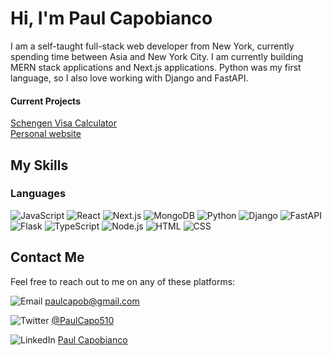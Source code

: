 # Hi, I'm Paul Capobianco
I am a self-taught full-stack web developer from New York, currently spending time between Asia and New York City. I am currently building MERN stack applications and Next.js applications. Python was my first language, so I also love working with Django and FastAPI. 
#### Current Projects
<a href="https://calculatevisa.com">Schengen Visa Calculator</a><br>
<a href="https://paulcapo.com">Personal website</a>

## My Skills
### Languages 
![JavaScript](https://img.shields.io/badge/-JavaScript-F7DF1E?style=flat-square&logo=javascript&logoColor=black)
![React](https://img.shields.io/badge/-React-61DAFB?style=flat-square&logo=react&logoColor=black)
![Next.js](https://img.shields.io/badge/-Next.js-000000?style=flat-square&logo=next.js&logoColor=white)
![MongoDB](https://img.shields.io/badge/-MongoDB-47A248?style=flat-square&logo=mongodb&logoColor=white)
![Python](https://img.shields.io/badge/-Python-3776AB?style=flat-square&logo=python&logoColor=white)
![Django](https://img.shields.io/badge/-Django-092E20?style=flat-square&logo=django&logoColor=white)
![FastAPI](https://img.shields.io/badge/-FastAPI-009688?style=flat-square&logo=fastapi&logoColor=white)
![Flask](https://img.shields.io/badge/-Flask-000000?style=flat-square&logo=flask&logoColor=white)
![TypeScript](https://img.shields.io/badge/-TypeScript-3178C6?style=flat-square&logo=typescript&logoColor=white)
![Node.js](https://img.shields.io/badge/-Node.js-339933?style=flat-square&logo=node.js&logoColor=white)
![HTML](https://img.shields.io/badge/-HTML-E34F26?style=flat-square&logo=html5&logoColor=white)
![CSS](https://img.shields.io/badge/-CSS-1572B6?style=flat-square&logo=css3&logoColor=white)

## Contact Me

Feel free to reach out to me on any of these platforms:

<p>
  <img src="https://img.shields.io/badge/-Email-D14836?style=flat-square&logo=Gmail&logoColor=white" alt="Email" /> 
  <a href="mailto:paulcapob@gmail.com">paulcapob@gmail.com</a>
</p>
<p>
  <img src="https://img.shields.io/badge/-Twitter-1DA1F2?style=flat-square&logo=Twitter&logoColor=white" alt="Twitter" /> 
  <a href="https://twitter.com/PaulCapo510">@PaulCapo510</a>
</p>
<p>
  <img src="https://img.shields.io/badge/-LinkedIn-0077B5?style=flat-square&logo=Linkedin&logoColor=white" alt="LinkedIn" /> 
  <a href="https://www.linkedin.com/in/pcapobianco/">Paul Capobianco</a>
</p>
